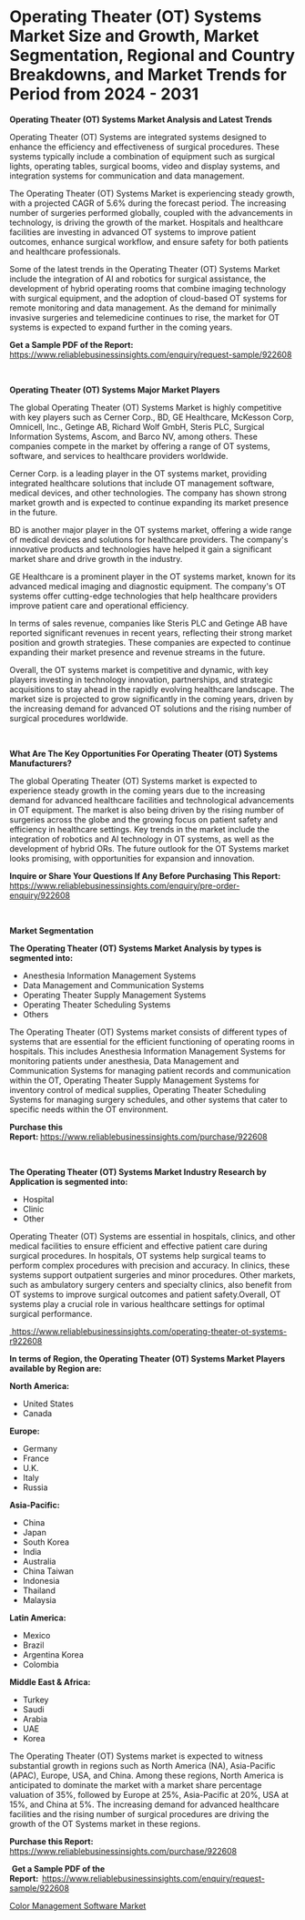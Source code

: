 <p><h1>Operating Theater (OT) Systems Market Size and Growth, Market Segmentation, Regional and Country Breakdowns, and Market Trends for Period from 2024 -  2031</h1></p><p><strong>Operating Theater (OT) Systems Market Analysis and Latest Trends</strong></p>
<p><p>Operating Theater (OT) Systems are integrated systems designed to enhance the efficiency and effectiveness of surgical procedures. These systems typically include a combination of equipment such as surgical lights, operating tables, surgical booms, video and display systems, and integration systems for communication and data management.</p><p>The Operating Theater (OT) Systems Market is experiencing steady growth, with a projected CAGR of 5.6% during the forecast period. The increasing number of surgeries performed globally, coupled with the advancements in technology, is driving the growth of the market. Hospitals and healthcare facilities are investing in advanced OT systems to improve patient outcomes, enhance surgical workflow, and ensure safety for both patients and healthcare professionals.</p><p>Some of the latest trends in the Operating Theater (OT) Systems Market include the integration of AI and robotics for surgical assistance, the development of hybrid operating rooms that combine imaging technology with surgical equipment, and the adoption of cloud-based OT systems for remote monitoring and data management. As the demand for minimally invasive surgeries and telemedicine continues to rise, the market for OT systems is expected to expand further in the coming years.</p></p>
<p><strong>Get a Sample PDF of the Report:&nbsp;</strong> <a href="https://www.reliablebusinessinsights.com/enquiry/request-sample/922608">https://www.reliablebusinessinsights.com/enquiry/request-sample/922608</a></p>
<p>&nbsp;</p>
<p><strong>Operating Theater (OT) Systems Major Market Players</strong></p>
<p><p>The global Operating Theater (OT) Systems Market is highly competitive with key players such as Cerner Corp., BD, GE Healthcare, McKesson Corp, Omnicell, Inc., Getinge AB, Richard Wolf GmbH, Steris PLC, Surgical Information Systems, Ascom, and Barco NV, among others. These companies compete in the market by offering a range of OT systems, software, and services to healthcare providers worldwide.</p><p>Cerner Corp. is a leading player in the OT systems market, providing integrated healthcare solutions that include OT management software, medical devices, and other technologies. The company has shown strong market growth and is expected to continue expanding its market presence in the future.</p><p>BD is another major player in the OT systems market, offering a wide range of medical devices and solutions for healthcare providers. The company's innovative products and technologies have helped it gain a significant market share and drive growth in the industry.</p><p>GE Healthcare is a prominent player in the OT systems market, known for its advanced medical imaging and diagnostic equipment. The company's OT systems offer cutting-edge technologies that help healthcare providers improve patient care and operational efficiency.</p><p>In terms of sales revenue, companies like Steris PLC and Getinge AB have reported significant revenues in recent years, reflecting their strong market position and growth strategies. These companies are expected to continue expanding their market presence and revenue streams in the future.</p><p>Overall, the OT systems market is competitive and dynamic, with key players investing in technology innovation, partnerships, and strategic acquisitions to stay ahead in the rapidly evolving healthcare landscape. The market size is projected to grow significantly in the coming years, driven by the increasing demand for advanced OT solutions and the rising number of surgical procedures worldwide.</p></p>
<p>&nbsp;</p>
<p><strong>What Are The Key Opportunities For Operating Theater (OT) Systems Manufacturers?</strong></p>
<p><p>The global Operating Theater (OT) Systems market is expected to experience steady growth in the coming years due to the increasing demand for advanced healthcare facilities and technological advancements in OT equipment. The market is also being driven by the rising number of surgeries across the globe and the growing focus on patient safety and efficiency in healthcare settings. Key trends in the market include the integration of robotics and AI technology in OT systems, as well as the development of hybrid ORs. The future outlook for the OT Systems market looks promising, with opportunities for expansion and innovation.</p></p>
<p><strong>Inquire or Share Your Questions If Any Before Purchasing This Report:</strong> <a href="https://www.reliablebusinessinsights.com/enquiry/pre-order-enquiry/922608">https://www.reliablebusinessinsights.com/enquiry/pre-order-enquiry/922608</a></p>
<p>&nbsp;</p>
<p><strong>Market Segmentation</strong></p>
<p><strong>The Operating Theater (OT) Systems Market Analysis by types is segmented into:</strong></p>
<p><ul><li>Anesthesia Information Management Systems</li><li>Data Management and Communication Systems</li><li>Operating Theater Supply Management Systems</li><li>Operating Theater Scheduling Systems</li><li>Others</li></ul></p>
<p><p>The Operating Theater (OT) Systems market consists of different types of systems that are essential for the efficient functioning of operating rooms in hospitals. This includes Anesthesia Information Management Systems for monitoring patients under anesthesia, Data Management and Communication Systems for managing patient records and communication within the OT, Operating Theater Supply Management Systems for inventory control of medical supplies, Operating Theater Scheduling Systems for managing surgery schedules, and other systems that cater to specific needs within the OT environment.</p></p>
<p><strong>Purchase this Report:&nbsp;</strong><a href="https://www.reliablebusinessinsights.com/purchase/922608">https://www.reliablebusinessinsights.com/purchase/922608</a></p>
<p>&nbsp;</p>
<p><strong>The Operating Theater (OT) Systems Market Industry Research by Application is segmented into:</strong></p>
<p><ul><li>Hospital</li><li>Clinic</li><li>Other</li></ul></p>
<p><p>Operating Theater (OT) Systems are essential in hospitals, clinics, and other medical facilities to ensure efficient and effective patient care during surgical procedures. In hospitals, OT systems help surgical teams to perform complex procedures with precision and accuracy. In clinics, these systems support outpatient surgeries and minor procedures. Other markets, such as ambulatory surgery centers and specialty clinics, also benefit from OT systems to improve surgical outcomes and patient safety.Overall, OT systems play a crucial role in various healthcare settings for optimal surgical performance.</p></p>
<p><a href="https://www.reliablebusinessinsights.com/operating-theater-ot-systems-r922608">&nbsp;https://www.reliablebusinessinsights.com/operating-theater-ot-systems-r922608</a></p>
<p><strong>In terms of Region, the Operating Theater (OT) Systems Market Players available by Region are:</strong></p>
<p>
    <p> <strong> North America: </strong>
        <ul>
            <li>United States</li>
            <li>Canada</li>
        </ul>
        </p> 
    <p> <strong> Europe: </strong>
        <ul>
            <li>Germany</li>
            <li>France</li>
            <li>U.K.</li>
            <li>Italy</li>
            <li>Russia</li>
        </ul>
        </p> 
    <p> <strong> Asia-Pacific: </strong>
        <ul>
            <li>China</li>
            <li>Japan</li>
            <li>South Korea</li>
            <li>India</li>
            <li>Australia</li>
            <li>China Taiwan</li>
            <li>Indonesia</li>
            <li>Thailand</li>
            <li>Malaysia</li>
        </ul>
        </p> 
    <p> <strong> Latin America: </strong>
        <ul>
            <li>Mexico</li>
            <li>Brazil</li>
            <li>Argentina Korea</li>
            <li>Colombia</li>
        </ul>
        </p> 
    <p> <strong> Middle East & Africa: </strong>
        <ul>
            <li>Turkey</li>
            <li>Saudi</li>
            <li>Arabia</li>
            <li>UAE</li>
            <li>Korea</li>
        </ul>
    </p>
    </p>
<p><p>The Operating Theater (OT) Systems market is expected to witness substantial growth in regions such as North America (NA), Asia-Pacific (APAC), Europe, USA, and China. Among these regions, North America is anticipated to dominate the market with a market share percentage valuation of 35%, followed by Europe at 25%, Asia-Pacific at 20%, USA at 15%, and China at 5%. The increasing demand for advanced healthcare facilities and the rising number of surgical procedures are driving the growth of the OT Systems market in these regions.</p></p>
<p><strong>Purchase this Report: </strong><a href="https://www.reliablebusinessinsights.com/purchase/922608">https://www.reliablebusinessinsights.com/purchase/922608</a></p>
<p>&nbsp;<strong>Get a Sample PDF of the Report:&nbsp;&nbsp;</strong><a href="https://www.reliablebusinessinsights.com/enquiry/request-sample/922608">https://www.reliablebusinessinsights.com/enquiry/request-sample/922608</a></p>
<p><strong></strong></p>
<p><p><a href="https://github.com/VincentButlerjXXf/Market-Research-Report-List-1/blob/main/color-management-software-market.md">Color Management Software Market</a></p></p>